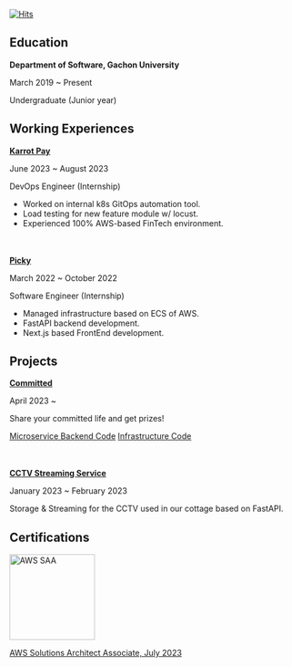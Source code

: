 
[![Hits](https://hits.seeyoufarm.com/api/count/incr/badge.svg?url=https%3A%2F%2Fgithub.com%2FYanyChoi&count_bg=%23000000&title_bg=%23FF7D00&icon=&icon_color=%23E7E7E7&title=hits&edge_flat=false)](https://hits.seeyoufarm.com)

## Education

**Department of Software, Gachon University**

March 2019 ~ Present

Undergraduate (Junior year)

## Working Experiences


**[Karrot Pay](https://www.daangnpay.com)**

June 2023 ~ August 2023

DevOps Engineer (Internship)

- Worked on internal k8s GitOps automation tool.
- Load testing for new feature module w/ locust.
- Experienced 100% AWS-based FinTech environment.

\
\
**[Picky](https://gopicky.com)**

March 2022 ~ October 2022

Software Engineer (Internship)

- Managed infrastructure based on ECS of AWS.
- FastAPI backend development.
- Next.js based FrontEnd development.



## Projects


**[Committed](https://dope.yanychoi.site)**

April 2023 ~

Share your committed life and get prizes!

[Microservice Backend Code](https://github.com/d-o-p-e/tg-msa-service)
[Infrastructure Code](https://github.com/d-o-p-e/tg-infrastructure)


\
\
**[CCTV Streaming Service](https://github.com/YanyChoi/cctv-system)**

January 2023 ~ February 2023

Storage & Streaming for the CCTV used in our cottage based on FastAPI.



## Certifications

<img alt="AWS SAA" src="https://github.com/YanyChoi/YanyChoi/assets/51287461/7871a5a0-f2e1-491c-a546-8dd0af8d092b" width="150px" />

<a href="https://www.credly.com/badges/c5bfe72a-461b-47e6-a0e1-3934968f717d" target="_blank">AWS Solutions Architect Associate, July 2023</a>
